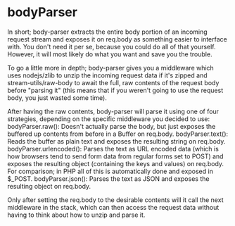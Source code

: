 # bodyParser

In short; body-parser extracts the entire body portion of an incoming request stream and exposes it on req.body as something easier to interface with. You don't need it per se, because you could do all of that yourself. However, it will most likely do what you want and save you the trouble.

To go a little more in depth; body-parser gives you a middleware which uses nodejs/zlib to unzip the incoming request data if it's zipped and stream-utils/raw-body to await the full, raw contents of the request body before "parsing it" (this means that if you weren't going to use the request body, you just wasted some time).

After having the raw contents, body-parser will parse it using one of four strategies, depending on the specific middleware you decided to use:
	bodyParser.raw(): Doesn't actually parse the body, but just exposes the buffered up contents from before in a Buffer on req.body.
	bodyParser.text(): Reads the buffer as plain text and exposes the resulting string on req.body.
	bodyParser.urlencoded(): Parses the text as URL encoded data (which is how browsers tend to send form data from regular forms set to POST) and exposes the resulting object (containing the keys and values) on req.body. For comparison; in PHP all of this is automatically done and exposed in $_POST.
	bodyParser.json(): Parses the text as JSON and exposes the resulting object on req.body.

Only after setting the req.body to the desirable contents will it call the next middleware in the stack, which can then access the request data without having to think about how to unzip and parse it.
